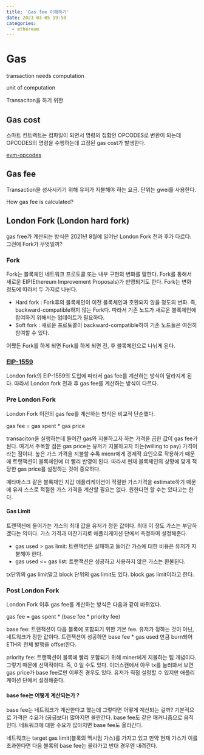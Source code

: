 ```yaml
---
title: 'Gas fee 이해하기'
date: 2023-03-05 19:58
categories:
  - ethereum
---
```


# Gas

transaction needs computation

unit of computation

Transaciton을 하기 위한

## Gas cost

스마트 컨트랙트는 컴파일이 되면서 명령의 집합인 OPCODES로 변환이 되는데 OPCODES의 명령을 수행하는데 고정된 gas cost가 발생한다.

[evm-opcodes](https://github.com/crytic/evm-opcodes)

## Gas fee

Transaction을 성사시키기 위해 유저가 지불해야 하는 요금. 단위는 gwei를 사용한다.

How gas fee is calculated?

## London Fork (London hard fork)

gas free가 계산되는 방식은 2021년 8월에 일어난 London Fork 전과 후가 다르다. 그전에 Fork가 무엇일까?

### Fork

Fork는 블록체인 네트워크 프로토콜 또는 내부 구현의 변화를 말한다. Fork를 통해서 새로운 EIP(Ethereum Improvement Proposals)가 반영되기도 한다. Fork는 변화 정도에 따라서 두 가지로 나뉜다.

- Hard fork : Fork후의 블록체인이 이전 블록체인과 호환되지 않을 정도의 변화. 즉, backward-compatible하지 않는 Fork다. 따라서 기존 노드가 새로운 블록체인에 참여하기 위해서는 업데이트가 필요하다.
- Soft fork : 새로운 프로토콜이 backward-compatible하여 기존 노드들은 여전히 참여할 수 있다.

어쨌든 Fork를 하게 되면 Fork를 하게 되면 전, 후 블록체인으로 나뉘게 된다.

### [EIP-1559](https://eips.ethereum.org/EIPS/eip-1559#simple-summary)

London fork의 EIP-1559의 도입에 따라서 gas fee를 계산하는 방식이 달라지게 된다. 따라서 London fork 전과 후 gas fee를 계산하는 방식이 다르다.

### Pre London Fork

London Fork 이전의 gas fee를 계산하는 방식은 비교적 단순했다.

gas fee = gas spent \* gas price

transaciton을 실행하는데 들어간 gas와 지불하고자 하는 가격을 곱한 값이 gas fee가 된다. 여기서 주목할 점은 gas price는 유저가 지불하고자 하는(willing to pay) 가격이라는 점이다. 높은 가스 가격을 지불할 수록 mienr에게 경제적 요인으로 작용하기 때문에 트랜잭션이 블록체인에 더 빨리 반영이 된다. 따라서 현재 블록체인의 상황에 맞게 적당한 gas price를 설정하는 것이 중요하다.

메타마스크 같은 블록체인 지갑 애플리케이션이 적절한 가스가격을 estimate하기 때문에 유저 스스로 적절한 가스 가격을 계산할 필요는 없다. 원한다면 할 수는 있다고는 한다.

#### Gas Limit

트랜잭션에 들어가는 가스의 최대 값을 유저가 정한 값이다. 최대 이 정도 가스는 부담하겠다는 의미다. 가스 가격과 마찬가지로 애플리케이션 단에서 측정하여 설정해준다.

- gas used > gas limit: 트랜잭션은 실패하고 들어간 가스에 대한 비용은 유저가 지불해야 한다.
- gas used <= gas list: 트랜잭션은 성공하고 사용하지 않은 가스는 환불된다.

tx단위의 gas limit말고 block 단위의 gas limit도 있다. block gas limit이라고 한다.

### Post London Fork

London Fork 이후 gas fee를 계산하는 방식은 다음과 같이 바뀌었다.

gas fee = gas spent \* (base fee \* priority fee)

base fee: 트랜잭션이 다음 블록에 포함되기 위한 기본 fee. 유저가 정하는 것이 아닌, 네트워크가 정한 값이다. 트랜잭션이 성공하면 base fee \* gas used 만큼 burn되어 ETH의 전체 발행을 offset한다.

priority fee: 트랜잭션이 블록에 빨리 포함되기 위해 miner에게 지불하는 팁 개념이다. 그렇기 때문에 선택적이다. 즉, 0 일 수도 있다. 이더스캔에서 아무 tx를 눌러봐서 보면 gas price가 base fee로만 이루진 경우도 있다. 유저가 직접 설정할 수 있지만 애플리케이션 단에서 설정해준다.

#### base fee는 어떻게 계산되는가 ?

base fee는 네트워크가 계산한다고 했는데 그렇다면 어떻게 계산되는 걸까? 기본적으로 가격은 수요가 (공급보다) 많아지면 올란간다. base fee도 같은 매커니즘으로 움직인다. 네트워크에 대한 수요가 많아지면 base fee도 올라간다.

네트워크는 target gas limit(블록의 맥시멈 가스)를 가지고 있고 만약 현재 가스가 이를 초과한다면 다음 블록의 base fee는 올라가고 반대 경우엔 내려간다.
